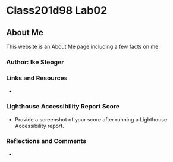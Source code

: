 # Class201d98 Lab02

## About Me

This website is an About Me page including a few facts on me. 

### Author: Ike Steoger

### Links and Resources

*

### Lighthouse Accessibility Report Score

* Provide a screenshot of your score after running a Lighthouse Accessibility report.

### Reflections and Comments

* 
